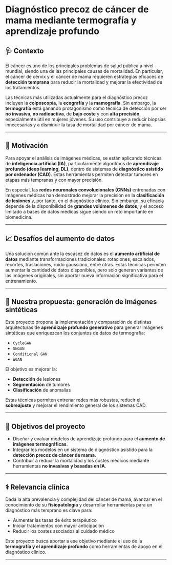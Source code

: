 # Diagnóstico precoz de cáncer de mama mediante termografía y aprendizaje profundo

## 🩺 Contexto

El cáncer es uno de los principales problemas de salud pública a nivel mundial, siendo una de las principales causas de mortalidad. En particular, el cáncer de cérvix y el cáncer de mama requieren estrategias eficaces de **detección temprana** para reducir la mortalidad y mejorar la efectividad de los tratamientos.

Las técnicas más utilizadas actualmente para el diagnóstico precoz incluyen la **colposcopía**, la **ecografía** y la **mamografía**. Sin embargo, la **termografía** está ganando protagonismo como técnica de detección por ser **no invasiva**, **no radioactiva**, de **bajo coste** y con **alta precisión**, especialmente útil en mujeres jóvenes. Su uso contribuye a reducir biopsias innecesarias y a disminuir la tasa de mortalidad por cáncer de mama.

---

## 🧠 Motivación

Para apoyar el análisis de imágenes médicas, se están aplicando técnicas de **inteligencia artificial (IA)**, particularmente algoritmos de **aprendizaje profundo (deep learning, DL)**, dentro de sistemas de **diagnóstico asistido por ordenador (CAD)**. Estas herramientas permiten detectar tumores en etapas más tempranas y con mayor precisión.

En especial, las **redes neuronales convolucionales (CNNs)** entrenadas con imágenes médicas han demostrado mejorar la precisión en la **clasificación de lesiones** y, por tanto, en el diagnóstico clínico. Sin embargo, su eficacia depende de la disponibilidad de **grandes volúmenes de datos**, y el acceso limitado a bases de datos médicas sigue siendo un reto importante en biomedicina.

---

## 📈 Desafíos del aumento de datos

Una solución común ante la escasez de datos es el **aumento artificial de datos** mediante transformaciones tradicionales: rotaciones, escalados, recortes, traslaciones, ruido gaussiano, entre otras. Estas técnicas permiten aumentar la cantidad de datos disponibles, pero solo generan variantes de las imágenes originales, sin aportar nueva información significativa para el entrenamiento.

---

## 🧬 Nuestra propuesta: generación de imágenes sintéticas

Este proyecto propone la implementación y comparación de distintas arquitecturas de **aprendizaje profundo generativo** para generar imágenes sintéticas que enriquezcan los conjuntos de datos de termografía:

- `CycleGAN`
- `SNGAN`
- `Conditional GAN`
- `WGAN`

El objetivo es mejorar la:

- **Detección** de lesiones
- **Segmentación** de tumores
- **Clasificación** de anomalías

Estas técnicas permiten entrenar redes más robustas, reducir el **sobreajuste** y mejorar el rendimiento general de los sistemas CAD.

---

## 🎯 Objetivos del proyecto

- Diseñar y evaluar modelos de aprendizaje profundo para el **aumento de imágenes termográficas**.
- Integrar los modelos en un sistema de diagnóstico asistido para la **detección precoz de cáncer de mama**.
- Contribuir a reducir la mortalidad y los costes médicos mediante herramientas **no invasivas y basadas en IA**.

---

## ⚕️ Relevancia clínica

Dada la alta prevalencia y complejidad del cáncer de mama, avanzar en el conocimiento de su **fisiopatología** y desarrollar herramientas para un diagnóstico más temprano es clave para:

- Aumentar las tasas de éxito terapéutico
- Iniciar tratamientos con mayor anticipación
- Reducir los costes asociados al cuidado médico

Este proyecto busca aportar a ese objetivo mediante el uso de la **termografía y el aprendizaje profundo** como herramientas de apoyo en el diagnóstico clínico.

---
